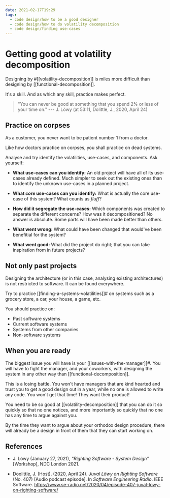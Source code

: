 ```yaml
---
date: 2021-02-17T19:29
tags:
  - code design/how to be a good designer
  - code design/how to do volatility decomposition
  - code design/finding use-cases
---
```


# Getting good at volatility decomposition

Designing by #[[volatility-decomposition]] is miles more difficult than designing
by [[functional-decomposition]].

It's a skill. And as which any skill, practice makes perfect.

> "You can never be good at something that you spend 2% or less of your time on."
> --- J. Löwy (at 53:11, Dolittle, J., 2020, April 24)

## Practice on corpses

As a customer, you never want to be patient number 1 from a doctor.

Like how doctors practice on corpses, you shall practice on dead systems.

Analyse and try identify the volatilities, use-cases, and components. Ask
yourself:

- **What use-cases can you identify:** An old project will have all of its
  use-cases already defined. Much simpler to seek out the existing ones than to
  identify the unknown use-cases in a planned project.
  
- **What *core* use-cases can you identify:** What is actually the core use-case
  of this system? What counts as *fluff*?

- **How did it segregate the use-cases:** Which components was created to
  separate the different concerns? How was it decompositioned? No answer is
  absolute. Some parts will have been made better than others.

- **What went wrong:** What could have been changed that would've been benefitial
  for the system? 

- **What went good:** What did the project do right; that you can take
  inspiration from in future projects?

## Not only past projects

Designing the architecture (or in this case, analysing existing architectures)
is not restricted to software. It can be found everywhere.

Try to practice [[finding-a-systems-volatilities]]# on systems such as a grocery
store, a car, your house, a game, etc.

You should practice on:

- Past software systems
- Current software systems
- Systems from other companies
- Non-software systems

## When you are ready

The biggest issue you will have is your [[issues-with-the-manager]]#. You will
have to fight the manager, and your coworkers, with designing the system in any
other way than [[functional-decomposition]].

This is a losing battle. You won't have managers that are kind hearted and trust
you to get a good design out in a year, while no one is allowed to write any
code. You won't get that time! They want their product!

You need to be so good at [[volatility-decomposition]] that you can do it so
quickly so that no one notices, and more importantly so quickly that no one has
any time to argue against you.

By the time they want to argue about your orthodox design procedure, there will
already be a design in front of them that they can start working on.

## References

- J. Löwy (January 27, 2021), *"Righting Software - System Design"* [Workshop],
  NDC London 2021.

- Doolittle, J. (Host). (2020, April 24). *Juval Löwy on Righting Software*
  (No. 407) [Audio podcast episode].
  In *Software Engineering Radio*. IEEE Software.
  <https://www.se-radio.net/2020/04/episode-407-juval-lowy-on-righting-software/>
